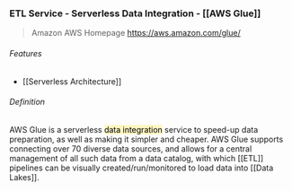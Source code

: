 ### ETL Service - Serverless Data Integration - [[AWS Glue]]
> Amazon AWS Homepage
> https://aws.amazon.com/glue/

###### Features
- [[Serverless Architecture]]

###### Definition
AWS Glue is a serverless <mark style="background: #FFF3A3A6;">data integration</mark> service to speed-up data preparation, as well as making it simpler and cheaper.
AWS Glue supports connecting over 70 diverse data sources, and allows for a central management of all such data from a data catalog, with which [[ETL]] pipelines can be visually created/run/monitored to load data into [[Data Lakes]].